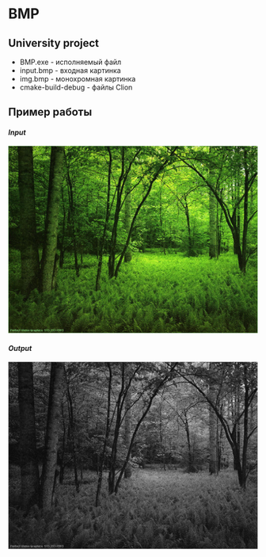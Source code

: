 # BMP
## University project

* BMP.exe - исполняемый файл
* input.bmp - входная картинка
* img.bmp - монохромная картинка
* cmake-build-debug - файлы Clion

## Пример работы
#### *Input*
![input](input.bmp)
#### *Output*
![output](img.bmp)

